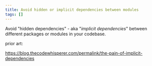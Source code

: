 ```yaml
---
title: Avoid hidden or implicit dependencies between modules
tags: []
---
```


Avoid "hidden dependencies" - aka "_implicit dependencies_" between
different packages or modules in your codebase.

prior art:

https://blog.thecodewhisperer.com/permalink/the-pain-of-implicit-dependencies
